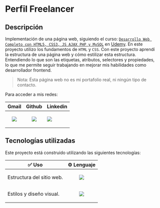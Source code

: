 # Perfil Freelancer

## Descripción

Implementación de una página web, siguiendo el curso: [`Desarrollo Web Completo con HTML5, CSS3, JS AJAX PHP y MySQL`](https://www.udemy.com/course/desarrollo-web-completo-con-html5-css3-js-php-y-mysql/) en [Udemy](https://www.udemy.com/). En este proyecto utilizo los fundamentos de `HTML` y `CSS`. Con este proyecto aprendí la estructura de una página web y cómo estilizar esta estructura. Entendiendo lo que son las etiquetas, atributos, selectores y propiedades, lo que me permite seguir trabajando en mejorar mis habilidades como desarrollador frontend.

> Nota: Ésta página web no es mi portafolio real, ni ningún tipo de contacto.

Para acceder a mis redes:

 Gmail | Github | Linkedin
------ | ------ | --------
| <p align="center"><a href="mailto:aaron.rm.hr@gmail.com"><img src="https://skillicons.dev/icons?i=gmail" /></a></p>| <p align="center"><a href="https://github.com/AaronRHdev"><img src="https://skillicons.dev/icons?i=github" /></a></p>|<p><a href="https://www.linkedin.com/in/aaronramos-dev/"><img src="https://skillicons.dev/icons?i=linkedin" /></a></p>

## Tecnologías utilizadas

Este proyecto está construido utilizando las siguientes tecnologías:

✅ Uso |⚙️ Lenguaje 
--------------|---------
Estructura del sitio web. |<p align="center"><a href="https://skillicons.dev"><img src="https://skillicons.dev/icons?i=html" /></a></p>
Estilos y diseño visual. |<p align="center"><a href="https://skillicons.dev"><img src="https://skillicons.dev/icons?i=css" /></a></p>

